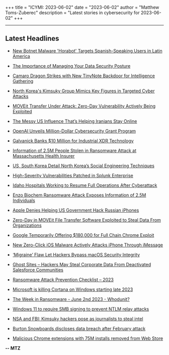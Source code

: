 +++
title = "ICYMI: 2023-06-02"
date = "2023-06-02"
author = "Matthew Toms-Zuberec"
description = "Latest stories in cybersecurity for 2023-06-02"
+++

---------------------------------------------------------------------------
## Latest Headlines
- [New Botnet Malware 'Horabot' Targets Spanish-Speaking Users in Latin America](https://thehackernews.com/2023/06/new-botnet-malware-horabot-targets.html)

- [The Importance of Managing Your Data Security Posture](https://thehackernews.com/2023/06/the-importance-of-managing-your-data.html)

- [Camaro Dragon Strikes with New TinyNote Backdoor for Intelligence Gathering](https://thehackernews.com/2023/06/camaro-dragon-strikes-with-new-tinynote.html)

- [North Korea's Kimsuky Group Mimics Key Figures in Targeted Cyber Attacks](https://thehackernews.com/2023/06/north-koreas-kimsuky-group-mimics-key.html)

- [MOVEit Transfer Under Attack: Zero-Day Vulnerability Actively Being Exploited](https://thehackernews.com/2023/06/moveit-transfer-under-attack-zero-day.html)

- [The Messy US Influence That’s Helping Iranians Stay Online](https://www.wired.com/story/us-iran-internet-freedom-sanctions/)

- [OpenAI Unveils Million-Dollar Cybersecurity Grant Program](https://www.securityweek.com/openai-unveils-million-dollar-cybersecurity-grant-program/)

- [Galvanick Banks $10 Million for Industrial XDR Technology](https://www.securityweek.com/galvanick-banks-10-million-for-industrial-xdr-technology/)

- [Information of 2.5M People Stolen in Ransomware Attack at Massachusetts Health Insurer](https://www.securityweek.com/information-of-2-5m-people-stolen-in-ransomware-attack-at-massachusetts-health-insurer/)

- [US, South Korea Detail North Korea’s Social Engineering Techniques](https://www.securityweek.com/us-south-korea-detail-north-koreas-social-engineering-techniques/)

- [High-Severity Vulnerabilities Patched in Splunk Enterprise](https://www.securityweek.com/high-severity-vulnerabilities-patched-in-splunk-enterprise/)

- [Idaho Hospitals Working to Resume Full Operations After Cyberattack](https://www.securityweek.com/idaho-hospitals-working-to-resume-full-operations-after-cyberattack/)

- [Enzo Biochem Ransomware Attack Exposes Information of 2.5M Individuals](https://www.securityweek.com/enzo-biochem-ransomware-attack-exposes-information-of-2-5m-individuals/)

- [Apple Denies Helping US Government Hack Russian iPhones](https://www.securityweek.com/apple-denies-helping-us-government-hack-russian-iphones/)

- [Zero-Day in MOVEit File Transfer Software Exploited to Steal Data From Organizations](https://www.securityweek.com/zero-day-in-moveit-file-transfer-software-exploited-to-steal-data-from-organizations/)

- [Google Temporarily Offering $180,000 for Full Chain Chrome Exploit](https://www.securityweek.com/google-temporarily-offering-180000-for-full-chain-chrome-exploit/)

- [New Zero-Click iOS Malware Actively Attacks iPhone Through iMessage](https://cybersecuritynews.com/zero-click-ios-malware/)

- [‘Migraine’ Flaw Let Hackers Bypass macOS Security Integrity](https://cybersecuritynews.com/migraine-macos/)

- [Ghost Sites – Hackers May Steal Corporate Data From Deactivated Salesforce Communities](https://cybersecuritynews.com/ghost-sites/)

- [Ransomware Attack Prevention Checklist – 2023](https://cybersecuritynews.com/ransomware-attack-prevention-checklist/)

- [Microsoft is killing Cortana on Windows starting late 2023](https://www.bleepingcomputer.com/news/microsoft/microsoft-is-killing-cortana-on-windows-starting-late-2023/)

- [The Week in Ransomware - June 2nd 2023 - Whodunit?](https://www.bleepingcomputer.com/news/security/the-week-in-ransomware-june-2nd-2023-whodunit/)

- [Windows 11 to require SMB signing to prevent NTLM relay attacks](https://www.bleepingcomputer.com/news/security/windows-11-to-require-smb-signing-to-prevent-ntlm-relay-attacks/)

- [NSA and FBI: Kimsuky hackers pose as journalists to steal intel](https://www.bleepingcomputer.com/news/security/nsa-and-fbi-kimsuky-hackers-pose-as-journalists-to-steal-intel/)

- [Burton Snowboards discloses data breach after February attack](https://www.bleepingcomputer.com/news/security/burton-snowboards-discloses-data-breach-after-february-attack/)

- [Malicious Chrome extensions with 75M installs removed from Web Store](https://www.bleepingcomputer.com/news/security/malicious-chrome-extensions-with-75m-installs-removed-from-web-store/)

**-- MTZ**